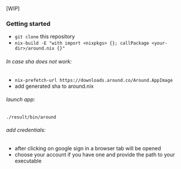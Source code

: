 [WIP]
### Getting started
* ```git clone``` this repository
* ```nix-build -E "with import <nixpkgs> {}; callPackage <your-dir>/around.nix {}"```

###### In case sha does not work:
* ```nix-prefetch-url https://downloads.around.co/Around.AppImage```
* add generated sha to around.nix

###### launch app: 
```./result/bin/around```

###### add credentials:
* after clicking on google sign in a browser tab will be opened
* choose your account if you have one and provide the path to your executable
